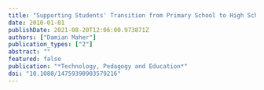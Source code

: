 ```yaml
---
title: "Supporting Students' Transition from Primary School to High School Using the Internet as a Communication Tool"
date: 2010-01-01
publishDate: 2021-08-20T12:06:00.973871Z
authors: ["Damian Maher"]
publication_types: ["2"]
abstract: ""
featured: false
publication: "*Technology, Pedagogy and Education*"
doi: "10.1080/14759390903579216"
---
```


